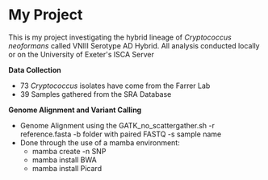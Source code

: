 # My Project 

This is my project investigating the hybrid lineage of *Cryptococcus neoformans* called VNIII Serotype AD Hybrid. All analysis conducted locally or on the University of Exeter's ISCA Server

**Data Collection**
- 73 _Cryptococcus_ isolates have come from the Farrer Lab
- 39 Samples gathered from the SRA Database

**Genome Alignment and Variant Calling**
- Genome Alignment using the GATK_no_scattergather.sh -r reference.fasta -b folder with paired FASTQ -s sample name
- Done through the use of a mamba environment:
  -   mamba create -n SNP
  -   mamba install BWA
  -   mamba install Picard

